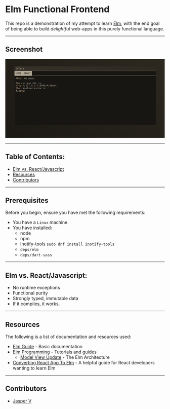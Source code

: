 # Elm Functional Frontend

This repo is a demonstration of my attempt to learn [Elm](https://elm-lang.org), with the end goal of being able to
build _delightful_ web-apps in this purely functional language.

---

## Screenshot

![Screenshot](./assets/screenshot.png)

---

## Table of Contents:

- [Elm vs. React/Javascript](#elm-vs-reactjavascript)
- [Resources](#resources)
- [Contributors](#contributors)

---

## Prerequisites

Before you begin, ensure you have met the following requirements:

* You have a `Linux` machine.
* You have installed:
  - node
  - npm
  - inotify-tools `sudo dnf install inotify-tools`
  - `deps/elm`
  - `deps/dart-sass`

---

## Elm vs. React/Javascript:

- No runtime exceptions
- Functional purity
- Strongly typed, immutable data
- If it compiles, it works.

---

## Resources

The following is a list of documentation and resources used:

- [Elm Guide](https://guide.elm-lang.org/) - Basic documentation
- [Elm Programming](https://elmprogramming.com/) - Tutorials and guides
    - [Model View Update](https://elmprogramming.com/model-view-update-part-1.html) - The Elm Architecture
- [Converting React App To Elm](https://blog.joelabshier.com/converting-react-app-to-elm-app/) - A helpful guide for
  React developers wanting to learn Elm

---

## Contributors

- [Jasper V](https://github.com/samboosa5k)
